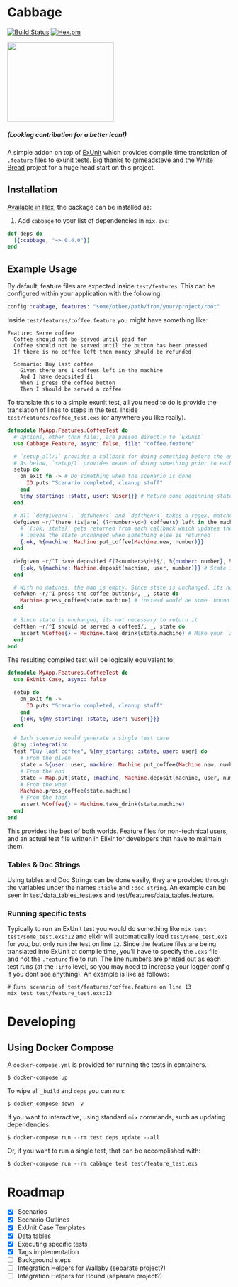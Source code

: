 # Cabbage

[![Build Status](https://semaphoreci.com/api/v1/cabbage-ex/cabbage/branches/master/shields_badge.svg)](https://semaphoreci.com/cabbage-ex/cabbage)
[![Hex.pm](https://img.shields.io/hexpm/v/cabbage.svg)]()

<img src="https://www.organicfacts.net/wp-content/uploads/2013/12/redcabbage.jpg" width="240px" height="180px"></img>
##### (Looking contribution for a better icon!)

A simple addon on top of [ExUnit](https://hexdocs.pm/ex_unit/ExUnit.html) which provides compile time translation of `.feature` files to exunit tests. Big thanks to [@meadsteve](https://github.com/meadsteve) and the [White Bread](https://github.com/meadsteve/white-bread) project for a huge head start on this project.

## Installation

[Available in Hex](https://hex.pm/packages/cabbage), the package can be installed as:

  1. Add `cabbage` to your list of dependencies in `mix.exs`:

```elixir
def deps do
  [{:cabbage, "~> 0.4.0"}]
end
```

## Example Usage

By default, feature files are expected inside `test/features`. This can be configured within your application with the following:

```elixir
config :cabbage, features: "some/other/path/from/your/project/root"
```

Inside `test/features/coffee.feature` you might have something like:

```gherkin
Feature: Serve coffee
  Coffee should not be served until paid for
  Coffee should not be served until the button has been pressed
  If there is no coffee left then money should be refunded

  Scenario: Buy last coffee
    Given there are 1 coffees left in the machine
    And I have deposited £1
    When I press the coffee button
    Then I should be served a coffee
```

To translate this to a simple exunit test, all you need to do is provide the translation of lines to steps in the test. Inside `test/features/coffee_test.exs` (or anywhere you like really).

```elixir
defmodule MyApp.Features.CoffeeTest do
  # Options, other than file:, are passed directly to `ExUnit`
  use Cabbage.Feature, async: false, file: "coffee.feature"

  # `setup_all/1` provides a callback for doing something before the entire suite runs
  # As below, `setup/1` provides means of doing something prior to each scenario
  setup do
    on_exit fn -> # Do something when the scenario is done
      IO.puts "Scenario completed, cleanup stuff"
    end
    %{my_starting: :state, user: %User{}} # Return some beginning state
  end

  # All `defgiven/4`, `defwhen/4` and `defthen/4` takes a regex, matched data, state and lastly a block
  defgiven ~r/^there (is|are) (?<number>\d+) coffee(s) left in the machine$/, %{number: number}, %{user: user} do
    # `{:ok, state}` gets returned from each callback which updates the state or
    # leaves the state unchanged when something else is returned
    {:ok, %{machine: Machine.put_coffee(Machine.new, number)}}
  end

  defgiven ~r/^I have deposited £(?<number>\d+)$/, %{number: number}, %{user: user, machine: machine} do
    {:ok, %{machine: Machine.deposit(machine, user, number)}} # State is automatically merged so this won't erase `user`
  end

  # With no matches, the map is empty. Since state is unchanged, its not necessary to return it
  defwhen ~r/^I press the coffee button$/, _, state do
    Machine.press_coffee(state.machine) # instead would be some `hound` or `wallaby` dsl
  end

  # Since state is unchanged, its not necessary to return it
  defthen ~r/^I should be served a coffee$/, _, state do
    assert %Coffee{} = Machine.take_drink(state.machine) # Make your `assert`ions in `defthen/4`s
  end
end
```

The resulting compiled test will be logically equivalent to:

```elixir
defmodule MyApp.Features.CoffeeTest do
  use ExUnit.Case, async: false

  setup do
    on_exit fn ->
      IO.puts "Scenario completed, cleanup stuff"
    end
    {:ok, %{my_starting: :state, user: %User{}}}
  end

  # Each scenario would generate a single test case
  @tag :integration
  test "Buy last coffee", %{my_starting: :state, user: user} do
    # From the given
    state = %{user: user, machine: Machine.put_coffee(Machine.new, number)}
    # From the and
    state = Map.put(state, :machine, Machine.deposit(machine, user, number))
    # From the when
    Machine.press_coffee(state.machine)
    # From the then
    assert %Coffee{} = Machine.take_drink(state.machine)
  end
end
```

This provides the best of both worlds. Feature files for non-technical users, and an actual test file written in Elixir for developers that have to maintain them.

### Tables & Doc Strings

Using tables and Doc Strings can be done easily, they are provided through the variables under the names `:table` and `:doc_string`. An example can be seen in [test/data_tables_test.exs](test/data_tables_test.exs) and [test/features/data_tables.feature](test/features/data_tables.feature).

### Running specific tests

Typically to run an ExUnit test you would do something like `mix test test/some_test.exs:12` and elixir will automatically load  `test/some_test.exs` for you, but only run the test on line `12`. Since the feature files are being translated into ExUnit at compile time, you'll have to specify the `.exs` file and not the `.feature` file to run. The line numbers are printed out as each test runs (at the `:info` level, so you may need to increase your logger config if you dont see anything). An example is like as follows:

    # Runs scenario of test/features/coffee.feature on line 13
    mix test test/feature_test.exs:13

# Developing

## Using Docker Compose

A `docker-compose.yml` is provided for running the tests in containers.

```shell
$ docker-compose up
```

To wipe all `_build` and `deps` you can run:
```shell
$ docker-compose down -v
```

If you want to interactive, using standard `mix` commands, such as updating dependencies:

```shell
$ docker-compose run --rm test deps.update --all
```

Or, if you want to run a single test, that can be accomplished with:

```shell
$ docker-compose run --rm cabbage test test/feature_test.exs
```

# Roadmap

- [x] Scenarios
- [x] Scenario Outlines
- [x] ExUnit Case Templates
- [x] Data tables
- [x] Executing specific tests
- [x] Tags implementation
- [ ] Background steps
- [ ] Integration Helpers for Wallaby (separate project?)
- [ ] Integration Helpers for Hound (separate project?)
